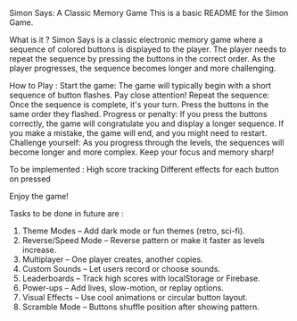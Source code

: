 Simon Says: A Classic Memory Game
This is a basic README for the Simon Game.

What is it ?
Simon Says is a classic electronic memory game where a sequence of colored buttons is displayed to the player. The player needs to repeat the sequence 
by pressing the buttons in the correct order. As the player progresses, the sequence becomes longer and more challenging.

How to Play :
Start the game: The game will typically begin with a short sequence of button flashes. Pay close attention!
Repeat the sequence: Once the sequence is complete, it's your turn. Press the buttons in the same order they flashed.
Progress or penalty: If you press the buttons correctly, the game will congratulate you and display a longer sequence. If you make a mistake, the game 
will end, and you might need to restart.
Challenge yourself: As you progress through the levels, the sequences will become longer and more complex. Keep your focus and memory sharp!

To be implemented :
High score tracking
Different effects for each button on pressed


Enjoy the game!




Tasks to be done in future are :
1) Theme Modes – Add dark mode or fun themes (retro, sci-fi).
2) Reverse/Speed Mode – Reverse pattern or make it faster as levels increase.
3) Multiplayer – One player creates, another copies.
4) Custom Sounds – Let users record or choose sounds.
5) Leaderboards – Track high scores with localStorage or Firebase.
6) Power-ups – Add lives, slow-motion, or replay options.
7) Visual Effects – Use cool animations or circular button layout.
8) Scramble Mode – Buttons shuffle position after showing pattern.

   
